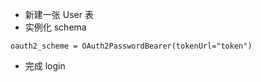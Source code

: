 * 新建一张 User 表
* 实例化 schema
```shell
oauth2_scheme = OAuth2PasswordBearer(tokenUrl="token")
```
* 完成 login